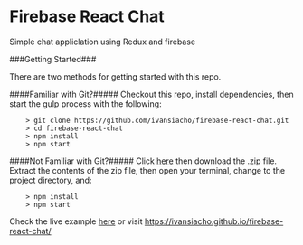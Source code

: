 # Firebase React Chat

Simple chat appliclation using Redux and firebase

###Getting Started###

There are two methods for getting started with this repo.

####Familiar with Git?#####
Checkout this repo, install dependencies, then start the gulp process with the following:

```
	> git clone https://github.com/ivansiacho/firebase-react-chat.git
	> cd firebase-react-chat
	> npm install
	> npm start
```

####Not Familiar with Git?#####
Click [here](https://github.com/ivansiacho/firebase-react-chat/archive/master.zip) then download the .zip file.  Extract the contents of the zip file, then open your terminal, change to the project directory, and:

```
	> npm install
	> npm start
```

Check the live example [here](https://ivansiacho.github.io/firebase-react-chat/) or visit https://ivansiacho.github.io/firebase-react-chat/
